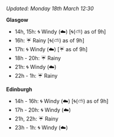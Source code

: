 *Updated: Monday 18th March 12:30*

**Glasgow**

* 14h, 15h: :cyclone: Windy (:cloud:) [:cyclone:(:partly_sunny:) as of 9h]
* 16h: :umbrella: Rainy [:cyclone:(:partly_sunny:) as of 9h]
* 17h: :cyclone: Windy (:cloud:) [:umbrella: as of 9h]
* 18h - 20h: :umbrella: Rainy
* 21h: :cyclone: Windy (:cloud:)
* 22h - 1h: :umbrella: Rainy

**Edinburgh**

* 14h - 16h: :cyclone: Windy (:cloud:) [:cyclone:(:partly_sunny:) as of 9h]
* 17h - 20h: :cyclone: Windy (:cloud:)
* 21h, 22h: :umbrella: Rainy
* 23h - 1h: :cyclone: Windy (:cloud:)
